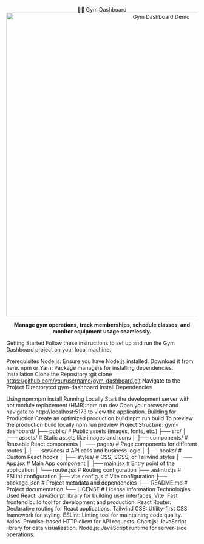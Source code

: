 



<div align="center">🏋️‍♂️ Gym Dashboard</div>
<div align="center"> <img src="https://github.com/yourusername/gym-dashboard/assets/demo-screenshot.png" alt="Gym Dashboard Demo" width="800"/> </div> <p align="center"> <strong>Manage gym operations, track memberships, schedule classes, and monitor equipment usage seamlessly.</strong> </p>
Getting Started
Follow these instructions to set up and run the Gym Dashboard project on your local machine.

Prerequisites
Node.js: Ensure you have Node.js installed. Download it from here.
npm or Yarn: Package managers for installing dependencies.
Installation
Clone the Repository :git clone https://github.com/yourusername/gym-dashboard.git
Navigate to the Project Directory:cd gym-dashboard
Install Dependencies

Using npm:npm install
Running Locally
Start the development server with hot module replacement (HMR):npm run dev
Open your browser and navigate to http://localhost:5173 to view the application.
Building for Production
Create an optimized production build:npm run build
To preview the production build locally:npm run preview
Project Structure:
gym-dashboard/
├── public/                 # Public assets (images, fonts, etc.)
├── src/
│   ├── assets/             # Static assets like images and icons
│   ├── components/         # Reusable React components
│   ├── pages/              # Page components for different routes
│   ├── services/           # API calls and business logic
│   ├── hooks/              # Custom React hooks
│   ├── styles/             # CSS, SCSS, or Tailwind styles
│   ├── App.jsx             # Main App component
│   ├── main.jsx            # Entry point of the application
│   └── router.jsx          # Routing configuration
├── .eslintrc.js            # ESLint configuration
├── vite.config.js          # Vite configuration
├── package.json            # Project metadata and dependencies
├── README.md               # Project documentation
└── LICENSE                 # License information
Technologies Used
React: JavaScript library for building user interfaces.
Vite: Fast frontend build tool for development and production.
React Router: Declarative routing for React applications.
Tailwind CSS: Utility-first CSS framework for styling.
ESLint: Linting tool for maintaining code quality.
Axios: Promise-based HTTP client for API requests.
Chart.js: JavaScript library for data visualization.
Node.js: JavaScript runtime for server-side operations.
